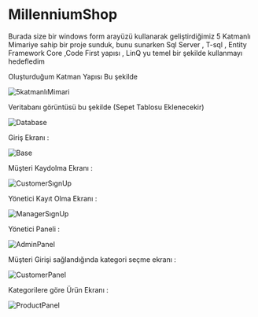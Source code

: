 # MillenniumShop
Burada size bir windows form arayüzü kullanarak geliştirdiğimiz 5 Katmanlı Mimariye sahip bir proje sunduk, bunu sunarken Sql Server , T-sql , Entity Framework Core ,Code First 
yapısı , LinQ yu temel bir şekilde kullanmayı hedefledim


Oluşturduğum Katman Yapısı Bu şekilde


![5katmanlıMimari](https://user-images.githubusercontent.com/74687192/107368044-1bbd8580-6af1-11eb-8c23-42efcbd4d4bc.PNG)


Veritabanı görüntüsü bu şekilde (Sepet Tablosu Eklenecekir)

![Database](https://user-images.githubusercontent.com/74687192/107368076-2546ed80-6af1-11eb-89f5-a5ff77c15d4d.PNG)

Giriş Ekranı : 

![Base](https://user-images.githubusercontent.com/74687192/107367988-0b0d0f80-6af1-11eb-961b-23ccab167c4e.PNG)


Müşteri Kaydolma Ekranı :

![CustomerSıgnUp](https://user-images.githubusercontent.com/74687192/107367997-0cd6d300-6af1-11eb-8662-e570a1bbb4dd.PNG)

Yönetici Kayıt Olma Ekranı :

![ManagerSıgnUp](https://user-images.githubusercontent.com/74687192/107368002-0d6f6980-6af1-11eb-8817-2648958aa65f.PNG)

Yönetici Paneli :

![AdminPanel](https://user-images.githubusercontent.com/74687192/107368010-1102f080-6af1-11eb-8c71-e365255d0c1a.PNG)

Müşteri Girişi sağlandığında kategori seçme ekranı : 

![CustomerPanel](https://user-images.githubusercontent.com/74687192/107368026-16603b00-6af1-11eb-9e51-1f4c456a0bb9.PNG)

Kategorilere göre Ürün Ekranı  : 

![ProductPanel](https://user-images.githubusercontent.com/74687192/107368031-17916800-6af1-11eb-8492-66b2f0700f19.PNG)


